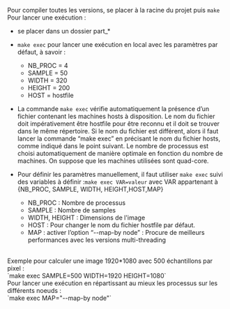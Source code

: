 Pour compiler toutes les versions, se placer à la racine du projet puis `make` <br/>
Pour lancer une exécution : 
- se placer dans un dossier part_* 
- `make exec` pour lancer une exécution en local avec les paramètres par défaut, à savoir : <br/>
	- NB_PROC = 4 
	- SAMPLE = 50
	- WIDTH = 320
	- HEIGHT = 200
	- HOST = hostfile
- La commande `make exec` vérifie automatiquement la présence d’un fichier contenant les machines hosts à disposition. Le nom du fichier doit impérativement être hostfile pour être reconnu et il doit se trouver dans le même répertoire. Si le nom du fichier est différent, alors il faut lancer la commande “make exec” en précisant le nom du fichier hosts, comme indiqué dans le point suivant. Le nombre de processus est choisi automatiquement de manière optimale en fonction du nombre de machines. On suppose que les machines utilisées sont quad-core.

- Pour définir les paramètres manuellement, il faut utiliser `make exec` suivi des variables à définir :`make exec VAR=valeur` avec VAR appartenant à {NB_PROC, SAMPLE, WIDTH, HEIGHT,HOST,MAP}

	- NB_PROC : Nombre de processus
	- SAMPLE : Nombre de samples
	- WIDTH, HEIGHT : Dimensions de l'image 
	- HOST : Pour changer le nom du fichier hostfile par défaut. 
	- MAP : activer l’option “--map-by node” : Procure de meilleurs performances avec les versions multi-threading 

<br/>
Exemple pour calculer une image 1920*1080 avec 500 échantillons par pixel : <br/>
`make exec SAMPLE=500 WIDTH=1920 HEIGHT=1080` <br/>
Pour lancer une exécution en répartissant au mieux les processus sur les différents noeuds : <br/>
`make exec MAP="--map-by node"`


